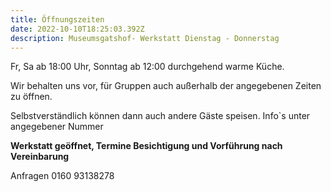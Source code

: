 ```yaml
---
title: Öffnungszeiten
date: 2022-10-10T18:25:03.392Z
description: Museumsgatshof- Werkstatt Dienstag - Donnerstag
---
```

Fr, Sa ab 18:00 Uhr, Sonntag ab 12:00 durchgehend warme Küche. 

Wir behalten uns vor, für Gruppen auch außerhalb der angegebenen Zeiten zu öffnen. 

Selbstverständlich können dann auch andere Gäste speisen.  Info`s unter angegebener Nummer

**Werkstatt geöffnet, Termine Besichtigung und Vorführung nach Vereinbarung**

Anfragen 0160 93138278